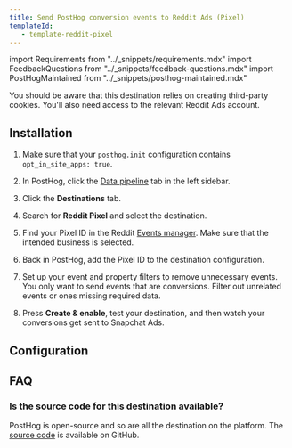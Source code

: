 ```yaml
---
title: Send PostHog conversion events to Reddit Ads (Pixel)
templateId: 
   - template-reddit-pixel
---
```


import Requirements from "../_snippets/requirements.mdx"
import FeedbackQuestions from "../_snippets/feedback-questions.mdx"
import PostHogMaintained from "../_snippets/posthog-maintained.mdx"

<Requirements />

You should be aware that this destination relies on creating third-party cookies. You'll also need access to the relevant Reddit Ads account.

## Installation

1. Make sure that your `posthog.init` configuration contains `opt_in_site_apps: true`.

2. In PostHog, click the [Data pipeline](https://us.posthog.com/pipeline/overview) tab in the left sidebar.

3. Click the **Destinations** tab.

4. Search for **Reddit Pixel** and select the destination.

5. Find your Pixel ID in the Reddit [Events manager](https://ads.reddit.com/events-manager). Make sure that the intended business is selected.

6. Back in PostHog, add the Pixel ID to the destination configuration.

7. Set up your event and property filters to remove unnecessary events. You only want to send events that are conversions. Filter out unrelated events or ones missing required data.

8. Press **Create & enable**, test your destination, and then watch your conversions get sent to Snapchat Ads.

<HideOnCDPIndex>

## Configuration

<TemplateParameters />

## FAQ

### Is the source code for this destination available?

PostHog is open-source and so are all the destination on the platform. The [source code](https://github.com/PostHog/posthog/blob/master/posthog/cdp/templates/reddit/template_reddit_pixel.py) is available on GitHub.

<PostHogMaintained />

<FeedbackQuestions />

</HideOnCDPIndex>
